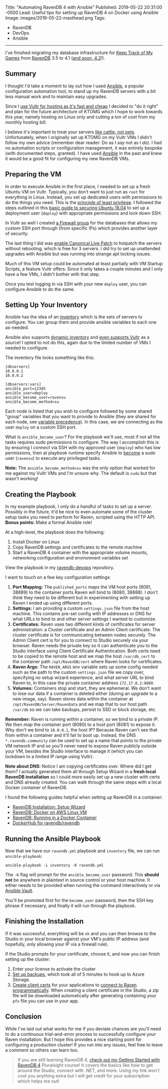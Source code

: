 Title: "Automating RavenDB 4 with Ansible"
Published: 2019-05-22 20:31:00 -0500
Lead: Useful tips for setting up RavenDB 4 on Docker using Ansible
Image: images/2019-05-22-masthead.png
Tags:
- RavenDB
- DevOps
- Ansible
---

I've finished migrating my database infrastructure for [Keep Track of My Games](https://ktomg.com) from [RavenDB](https://ravendb.net) 3.5 to 4.1 ([and soon, 4.2](https://ravendb.net/features/ravendb-42-features)!).

## Summary

I thought I'd take a moment to lay out how I used [Ansible](http://ansible.com), a popular configuration automation tool, to stand up my RavenDB servers with a bit less manual work and to maintain easy upgrades.

Since I [use Vultr for hosting as it's fast and cheap](https://www.vultr.com/?ref=7006849) I decided to "do it right" and plan for the future architecture of KTOMG which I hope to work towards this year, namely hosting on Linux only and cutting a ton of cost from my monthly hosting bill.

I believe it's important to treat your servers [like cattle, not pets](https://medium.com/@Joachim8675309/devops-concepts-pets-vs-cattle-2380b5aab313). Unfortunately, when I originally set up KTOMG on my Vultr VMs I didn't follow my own advice (remember dear reader: Do as I *say* not as I *do*). I had no automation scripts or configuration management, it was entirely bespoke (with documented steps, granted). I have used [Ansible](http://ansible.com) in the past and knew it would be a good fit for configuring my new RavenDB VMs.

## Preparing the VM

In order to execute Ansible in the first place, I needed to set up a fresh Ubuntu VM on Vultr. Typically, you don't want to just run as `root` for everything in Linux. Instead, you set up dedicated users with permissions to do the things you need. This is the [principle of least privilege](https://en.wikipedia.org/wiki/Principle_of_least_privilege). I followed the steps outlined in this [basic guide to securing Ubuntu 18.04](https://www.vultr.com/docs/initial-secure-server-configuration-of-ubuntu-18-04) to set up a deployment user (`deploy`) with appropriate permissions and lock down SSH.

In Vultr as well I created [a Firewall group](https://www.vultr.com/docs/vultr-firewall) for the databases that allows my custom SSH port through (from specific IPs) which provides another layer of security.

The last thing I did was [enable Canonical Live Patch](https://www.ubuntu.com/livepatch) to hotpatch the servers without rebooting, which is free for 3 servers. I did try to set up unattended upgrades with Ansible but was running into strange apt locking issues.

Much of this VM setup could be automated at least partially with VM Startup Scripts, a feature Vultr offers. Since it only takes a couple minutes and I only have a few VMs, I didn't bother with that step.

Once you test logging in via SSH with your new `deploy` user, you can configure Ansible to do the same.

## Setting Up Your Inventory

Ansible has the idea of an [inventory](https://docs.ansible.com/ansible/latest/user_guide/intro_inventory.html) which is the sets of servers to configure. You can group them and provide ansible variables to each one as-needed.

Ansible also supports [dynamic inventory](https://docs.ansible.com/ansible/latest/user_guide/intro_dynamic_inventory.html) and [even supports Vultr](https://docs.ansible.com/ansible/latest/scenario_guides/guide_vultr.html) as a source! I opted to not do this, again due to the limited number of VMs I needed to configure.

The inventory file looks something like this:

```
[dbservers]
10.0.0.1 
10.0.0.2

[dbservers:vars]
ansible_port=12345
ansible_user=deploy
ansible_become_user=ravensu
ansible_become_method=su
```

Each node is listed that you wish to configure followed by some shared "group" variables that you want to provide to Ansible (they are shared for each node, see [variable precedence](https://docs.ansible.com/ansible/latest/user_guide/playbooks_variables.html#ansible-variable-precedence)). In this case, we are connecting as the user `deploy` on a custom SSH port.

What is `ansible_become_user`? For the playbook we'll use, most if not all the tasks requires sudo permissions to configure. The way I accomplish this is by ensuring I *connect* via SSH with my approved user (`deploy`) who has low permissions, then at playbook runtime specify Ansible to [become](https://docs.ansible.com/ansible/latest/user_guide/become.html) a sudo user (`ravensu`) to execute any privileged tasks.

**Note:** The `ansible_become_method=su` was the only option that worked for me against my Vultr VMs and I'm unsure why. The default is `sudo` but that wasn't working!

## Creating the Playbook

In my example playbook, I only do a handful of tasks to set up a server. Possibly in the future, it'd be nice to even automate some of the cluster setup tasks you need to perform for Raven, scripted using the HTTP API. **Bonus points:** Make a formal Ansible role!

At a high-level, the playbook does the following:

1. Install Docker on Linux
2. Copy RavenDB settings and certificates to the remote machine
3. Start a RavenDB 4 container with the appropriate volume mounts, networking configuration and environment variables set

View the playbook in my [ravendb-devops](
https://github.com/kamranayub/ravendb-devops/blob/master/ansible/ravendb.yml) repository.

I want to touch on a few key configuration settings:

1. **Port Mapping:** The `published_ports` maps the VM host ports (8081, 38889) to the container ports Raven will bind to (8080, 38888). I don't *think* they need to be different but in experimenting with setting up Raven I ended up using different ports.
1. **Settings:** I am providing a custom `settings.json` file from the host machine. This contains pre-set config with IP addresses or DNS for what URLs to bind to and other server settings I wanted to customize.
1. **Certificates:** Raven uses two different kinds of certificates for server administration: a Cluster certificate and an Admin Client certificate. The cluster certificate is for communicating between nodes securely. The Admin Client cert is for you to connect to Studio securely via your browser. Raven needs the private key so it can authenticate you to the Studio interface using Client Certificate Authentication. Both certs need to be copied to the remote host and we map the host `/var/db_cert` to the container path `/opt/RavenDB/cert` where Raven looks for certificates.
1. **Raven Args:** The `RAVEN_ARGS` env variable sets up some config needed such as the path to the custom `settings.json` file we copy over, specifying no setup wizard experience, and what server URL to bind Raven to, in this case the private container address `172.17.0.2:8080`. 
1. **Volumes:** Containers stop and start, they are ephemeral. We don't want to lose our data if a container is deleted either (during an upgrade to a new image, say). Raven stores data within the container at `/opt/RavenDB/Server/RavenData` and we map that to our host path `/var/db` so we can take backups, persist to SSD or block storage, etc.

**Remember:** Raven is running within a container, so we bind to a private IP. We then *map* the container port (8080) to a host port (8081) to expose it. Why don't we bind to `10.0.0.1`, the host IP? Because Raven can't see that from within a container and it'll fail to boot up. Instead, the DNS `*.ravendb.community` can be used to set up a name that points to the private VM network IP and so you'll never need to expose Raven publicly outside your VM, besides the Studio interface to manage it (which you can lockdown to a limited IP range using Vultr).

**Note about DNS:** Notice I am copying certificates over. Where did I get them? I actually generated them all through Setup Wizard in a **fresh local RavenDB installation** so I could more easily set up a new cluster with certs and DNS already created. You can walk through the same steps with a local Docker container of RavenDB.

I found the following guides helpful when setting up RavenDB in a container:

- [RavenDB Installation: Setup Wizard](https://ravendb.net/docs/article-page/4.2/csharp/start/installation/setup-wizard)
- [RavenDB: Docker on AWS Linux VM](https://ravendb.net/docs/article-page/4.2/csharp/start/installation/setup-examples/aws-docker-linux-vm)
- [RavenDB: Running in a Docker Container](https://ravendb.net/docs/article-page/4.2/csharp/start/installation/running-in-docker-container)
- [DockerHub for ravendb/ravendb](https://hub.docker.com/r/ravendb/ravendb/)

## Running the Ansible Playbook

Now that we have our `ravendb.yml` playbook and `inventory` file, we can run `ansible-playbook`:

    ansible-playbook -i inventory -K ravendb.yml

The `-K` flag will prompt for the `ansible_become_user` password. This **should not** be anywhere in plaintext in source control or your host machine. It either needs to be provided when running the command interactively or via [Ansible Vault](https://docs.ansible.com/ansible/latest/user_guide/vault.html).

You'll be promoted first for the `become_user` password, then the SSH key phrase if necessary, and finally it will run through the playbook. 

## Finishing the Installation

If it was successful, everything will be `ok` and you can then browse to the Studio in your local browser against your VM's public IP address (and hopefully, only allowing your IP via a firewall rule).

If the Studio prompts for your certificate, choose it, and now you can finish setting up the cluster:

1. Enter your license to activate the cluster
2. [Set up backups](https://ravendb.net/docs/article-page/4.2/csharp/server/ongoing-tasks/backup-overview), which took all of 5 minutes to hook up to Azure Storage.
3. [Create client certs](https://ravendb.net/docs/article-page/4.2/csharp/server/security/authentication/certificate-management) for your applications to [connect to Raven programmatically](https://ravendb.net/docs/article-page/4.2/csharp/server/security/authentication/client-certificate-usage). When creating a client certificate in the Studio, a zip file will be downloaded automatically after generating containing your `pfx` file you can use in your app.

## Conclusion

While I've laid out what works for me if you deviate chances are you'll need to do a continuous trial-and-error process to successfully configure your Raven installation. But I hope this provides a nice starting point for configuring a production cluster! If you run into any issues, feel free to leave a comment so others can learn too.

> If you are still learning RavenDB 4, [check out my Getting Started with RavenDB 4](https://bit.ly/PSRavenDB4) Pluralsight course! It covers the basics like how to get around the Studio, connect with .NET, and more. Using my link won't cost you anything extra but I will get credit for your subscription which helps me out!